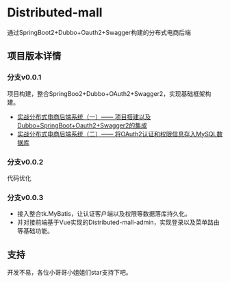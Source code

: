 # Distributed-mall

通过SpringBoot2+Dubbo+Oauth2+Swagger构建的分布式电商后端

## 项目版本详情

### 分支v0.0.1

项目构建，整合SpringBoo2+Dubbo+OAuth2+Swagger2，实现基础框架构建。

- [实战分布式电商后端系统（一）—— 项目搭建以及Dubbo+SpringBoot+Oauth2+Swagger2的集成](https://blog.csdn.net/CoderBruis/article/details/106827850)
- [实战分布式电商后端系统（二）—— 将OAuth2认证和权限信息存入MySQL数据库](https://blog.csdn.net/CoderBruis/article/details/107564953)

### 分支v0.0.2

代码优化

### 分支v0.0.3

- 接入整合tk.MyBatis，让认证客户端以及权限等数据落库持久化。
- 并对接前端基于Vue实现的Distributed-mall-admin，实现登录以及菜单路由等基础功能。

## 支持

开发不易，各位小哥哥小姐姐们star支持下吧。

